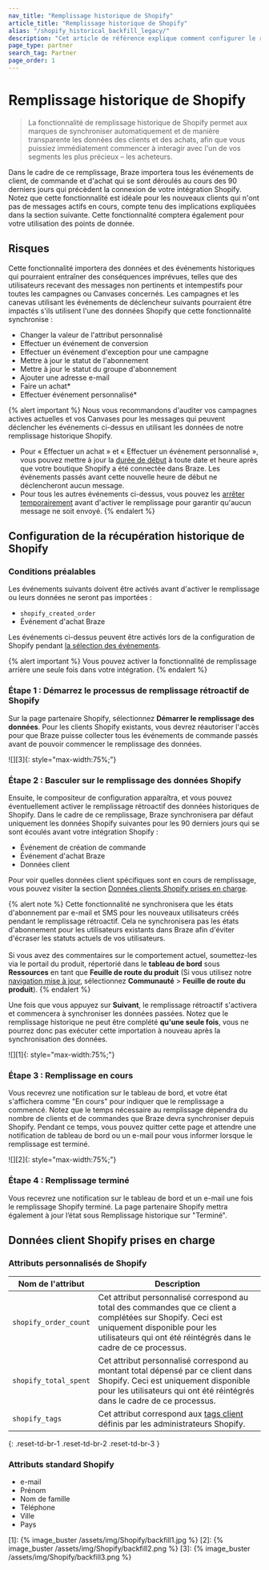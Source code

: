 ```yaml
---
nav_title: "Remplissage historique de Shopify"
article_title: "Remplissage historique de Shopify"
alias: "/shopify_historical_backfill_legacy/"
description: "Cet article de référence explique comment configurer le remplissage historique de Shopify, y compris les risques et les données prises en charge."
page_type: partner
search_tag: Partner
page_order: 1
---
```


# Remplissage historique de Shopify 

> La fonctionnalité de remplissage historique de Shopify permet aux marques de synchroniser automatiquement et de manière transparente les données des clients et des achats, afin que vous puissiez immédiatement commencer à interagir avec l'un de vos segments les plus précieux – les acheteurs. 

Dans le cadre de ce remplissage, Braze importera tous les événements de client, de commande et d'achat qui se sont déroulés au cours des 90 derniers jours qui précèdent la connexion de votre intégration Shopify. Notez que cette fonctionnalité est idéale pour les nouveaux clients qui n'ont pas de messages actifs en cours, compte tenu des implications expliquées dans la section suivante. Cette fonctionnalité comptera également pour votre utilisation des points de donnée.

## Risques

Cette fonctionnalité importera des données et des événements historiques qui pourraient entraîner des conséquences imprévues, telles que des utilisateurs recevant des messages non pertinents et intempestifs pour toutes les campagnes ou Canvases concernés. Les campagnes et les canevas utilisant les événements de déclencheur suivants pourraient être impactés s'ils utilisent l'une des données Shopify que cette fonctionnalité synchronise :
- Changer la valeur de l'attribut personnalisé
- Effectuer un événement de conversion
- Effectuer un événement d'exception pour une campagne
- Mettre à jour le statut de l'abonnement
- Mettre à jour le statut du groupe d'abonnement
- Ajouter une adresse e-mail
- Faire un achat*
- Effectuer événement personnalisé*

{% alert important %}
Nous vous recommandons d'auditer vos campagnes actives actuelles et vos Canvases pour les messages qui peuvent déclencher les événements ci-dessus en utilisant les données de notre remplissage historique Shopify. 

- Pour « Effectuer un achat » et « Effectuer un événement personnalisé », vous pouvez mettre à jour la [durée de début]({{site.baseurl}}/user_guide/engagement_tools/campaigns/building_campaigns/delivery_types/triggered_delivery/#step-4-assign-duration) à toute date et heure après que votre boutique Shopify a été connectée dans Braze. Les événements passés avant cette nouvelle heure de début ne déclencheront aucun message. 
- Pour tous les autres événements ci-dessus, vous pouvez les [arrêter temporairement]({{site.baseurl}}/user_guide/engagement_tools/campaigns/managing_campaigns/change_your_campaign_after_launch/#stopping-your-campaign) avant d'activer le remplissage pour garantir qu'aucun message ne soit envoyé.
{% endalert %}

## Configuration de la récupération historique de Shopify

### Conditions préalables

Les événements suivants doivent être activés avant d'activer le remplissage ou leurs données ne seront pas importées :

- `shopify_created_order`
- Événement d'achat Braze 

Les événements ci-dessus peuvent être activés lors de la configuration de Shopify pendant [la sélection des événements]({{site.baseurl}}/partners/message_orchestration/channel_extensions/ecommerce/shopify/setting_up_shopify/#event-selection).

{% alert important %}
Vous pouvez activer la fonctionnalité de remplissage arrière une seule fois dans votre intégration.
{% endalert %}

### Étape 1 : Démarrez le processus de remplissage rétroactif de Shopify

Sur la page partenaire Shopify, sélectionnez **Démarrer le remplissage des données**. Pour les clients Shopify existants, vous devrez réautoriser l'accès pour que Braze puisse collecter tous les événements de commande passés avant de pouvoir commencer le remplissage des données.

![][3]{: style="max-width:75%;"}

### Étape 2 : Basculer sur le remplissage des données Shopify

Ensuite, le compositeur de configuration apparaîtra, et vous pouvez éventuellement activer le remplissage rétroactif des données historiques de Shopify. Dans le cadre de ce remplissage, Braze synchronisera par défaut uniquement les données Shopify suivantes pour les 90 derniers jours qui se sont écoulés avant votre intégration Shopify :
- Événement de création de commande
- Événement d'achat Braze
- Données client

Pour voir quelles données client spécifiques sont en cours de remplissage, vous pouvez visiter la section [Données clients Shopify prises en charge](#supported-shopify-customer-data).

{% alert note %}
Cette fonctionnalité ne synchronisera que les états d'abonnement par e-mail et SMS pour les nouveaux utilisateurs créés pendant le remplissage rétroactif. Cela ne synchronisera pas les états d'abonnement pour les utilisateurs existants dans Braze afin d'éviter d'écraser les statuts actuels de vos utilisateurs.<br><br>Si vous avez des commentaires sur le comportement actuel, soumettez-les via le portail du produit, répertorié dans le **tableau de bord** sous **Ressources** en tant que **Feuille de route du produit** (Si vous utilisez notre [navigation mise à jour]({{site.baseurl}}/user_guide/administrative/access_braze/navigation/), sélectionnez **Communauté** > **Feuille de route du produit**).
{% endalert %}

Une fois que vous appuyez sur **Suivant**, le remplissage rétroactif s'activera et commencera à synchroniser les données passées. Notez que le remplissage historique ne peut être complété **qu'une seule fois**, vous ne pourrez donc pas exécuter cette importation à nouveau après la synchronisation des données.

![][1]{: style="max-width:75%;"}

### Étape 3 : Remplissage en cours

Vous recevrez une notification sur le tableau de bord, et votre état s'affichera comme "En cours" pour indiquer que le remplissage a commencé. Notez que le temps nécessaire au remplissage dépendra du nombre de clients et de commandes que Braze devra synchroniser depuis Shopify. Pendant ce temps, vous pouvez quitter cette page et attendre une notification de tableau de bord ou un e-mail pour vous informer lorsque le remplissage est terminé.

![][2]{: style="max-width:75%;"}

### Étape 4 : Remplissage terminé
Vous recevrez une notification sur le tableau de bord et un e-mail une fois le remplissage Shopify terminé. La page partenaire Shopify mettra également à jour l’état sous Remplissage historique sur "Terminé".

## Données client Shopify prises en charge

### Attributs personnalisés de Shopify

| Nom de l'attribut | Description |
| --- | --- |
| `shopify_order_count` | Cet attribut personnalisé correspond au total des commandes que ce client a complétées sur Shopify. Ceci est uniquement disponible pour les utilisateurs qui ont été réintégrés dans le cadre de ce processus. |
| `shopify_total_spent` | Cet attribut personnalisé correspond au montant total dépensé par ce client dans Shopify. Ceci est uniquement disponible pour les utilisateurs qui ont été réintégrés dans le cadre de ce processus. |
| `shopify_tags` | Cet attribut correspond aux [tags client](https://help.shopify.com/en/manual/shopify-admin/productivity-tools/using-tags#tag-types) définis par les administrateurs Shopify. |
{: .reset-td-br-1 .reset-td-br-2 .reset-td-br-3 }

### Attributs standard Shopify
- e-mail
- Prénom
- Nom de famille
- Téléphone
- Ville
- Pays

[1]: {% image_buster /assets/img/Shopify/backfill1.jpg %}
[2]: {% image_buster /assets/img/Shopify/backfill2.png %}
[3]: {% image_buster /assets/img/Shopify/backfill3.png %} 

